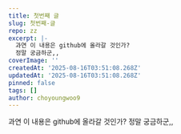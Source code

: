 ```yaml
---
title: 첫번째 글
slug: 첫번째-글
repo: zz
excerpt: |-
  과연 이 내용은 github에 올라갈 것인가?
  정말 궁금하군,,
coverImage: ''
createdAt: '2025-08-16T03:51:08.268Z'
updatedAt: '2025-08-16T03:51:08.268Z'
pinned: false
tags: []
author: choyoungwoo9
---
```

과연 이 내용은 github에 올라갈 것인가?
정말 궁금하군,,
